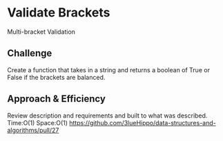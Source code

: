 # Validate Brackets
<!-- Short summary or background information -->
Multi-bracket Validation
## Challenge
<!-- Description of the challenge -->
Create a function that takes in a string and returns a boolean of True or False if the brackets are balanced.
## Approach & Efficiency
<!-- What approach did you take? Why? What is the Big O space/time for this approach? -->
Review description and requirements and built to what was described. Time:O(1) Space:O(1)
https://github.com/3lueHippo/data-structures-and-algorithms/pull/27